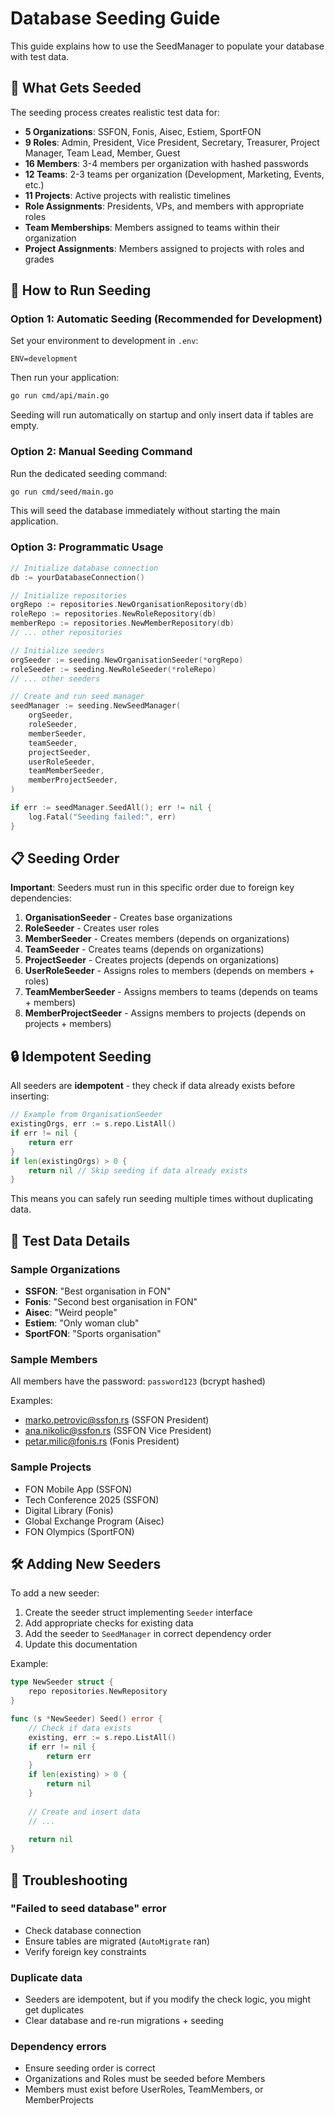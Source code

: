 # Database Seeding Guide

This guide explains how to use the SeedManager to populate your database with test data.

## 🌱 What Gets Seeded

The seeding process creates realistic test data for:

- **5 Organizations**: SSFON, Fonis, Aisec, Estiem, SportFON
- **9 Roles**: Admin, President, Vice President, Secretary, Treasurer, Project Manager, Team Lead, Member, Guest
- **16 Members**: 3-4 members per organization with hashed passwords
- **12 Teams**: 2-3 teams per organization (Development, Marketing, Events, etc.)
- **11 Projects**: Active projects with realistic timelines
- **Role Assignments**: Presidents, VPs, and members with appropriate roles
- **Team Memberships**: Members assigned to teams within their organization
- **Project Assignments**: Members assigned to projects with roles and grades

## 🚀 How to Run Seeding

### Option 1: Automatic Seeding (Recommended for Development)

Set your environment to development in `.env`:
```env
ENV=development
```

Then run your application:
```bash
go run cmd/api/main.go
```

Seeding will run automatically on startup and only insert data if tables are empty.

### Option 2: Manual Seeding Command

Run the dedicated seeding command:
```bash
go run cmd/seed/main.go
```

This will seed the database immediately without starting the main application.

### Option 3: Programmatic Usage

```go
// Initialize database connection
db := yourDatabaseConnection()

// Initialize repositories
orgRepo := repositories.NewOrganisationRepository(db)
roleRepo := repositories.NewRoleRepository(db)
memberRepo := repositories.NewMemberRepository(db)
// ... other repositories

// Initialize seeders
orgSeeder := seeding.NewOrganisationSeeder(*orgRepo)
roleSeeder := seeding.NewRoleSeeder(*roleRepo)
// ... other seeders

// Create and run seed manager
seedManager := seeding.NewSeedManager(
    orgSeeder,
    roleSeeder,
    memberSeeder,
    teamSeeder,
    projectSeeder,
    userRoleSeeder,
    teamMemberSeeder,
    memberProjectSeeder,
)

if err := seedManager.SeedAll(); err != nil {
    log.Fatal("Seeding failed:", err)
}
```

## 📋 Seeding Order

**Important**: Seeders must run in this specific order due to foreign key dependencies:

1. **OrganisationSeeder** - Creates base organizations
2. **RoleSeeder** - Creates user roles
3. **MemberSeeder** - Creates members (depends on organizations)
4. **TeamSeeder** - Creates teams (depends on organizations)
5. **ProjectSeeder** - Creates projects (depends on organizations)
6. **UserRoleSeeder** - Assigns roles to members (depends on members + roles)
7. **TeamMemberSeeder** - Assigns members to teams (depends on teams + members)
8. **MemberProjectSeeder** - Assigns members to projects (depends on projects + members)

## 🔒 Idempotent Seeding

All seeders are **idempotent** - they check if data already exists before inserting:

```go
// Example from OrganisationSeeder
existingOrgs, err := s.repo.ListAll()
if err != nil {
    return err
}
if len(existingOrgs) > 0 {
    return nil // Skip seeding if data already exists
}
```

This means you can safely run seeding multiple times without duplicating data.

## 🧪 Test Data Details

### Sample Organizations
- **SSFON**: "Best organisation in FON"
- **Fonis**: "Second best organisation in FON"
- **Aisec**: "Weird people"
- **Estiem**: "Only woman club"
- **SportFON**: "Sports organisation"

### Sample Members
All members have the password: `password123` (bcrypt hashed)

Examples:
- marko.petrovic@ssfon.rs (SSFON President)
- ana.nikolic@ssfon.rs (SSFON Vice President)
- petar.milic@fonis.rs (Fonis President)

### Sample Projects
- FON Mobile App (SSFON)
- Tech Conference 2025 (SSFON)
- Digital Library (Fonis)
- Global Exchange Program (Aisec)
- FON Olympics (SportFON)

## 🛠 Adding New Seeders

To add a new seeder:

1. Create the seeder struct implementing `Seeder` interface
2. Add appropriate checks for existing data
3. Add the seeder to `SeedManager` in correct dependency order
4. Update this documentation

Example:
```go
type NewSeeder struct {
    repo repositories.NewRepository
}

func (s *NewSeeder) Seed() error {
    // Check if data exists
    existing, err := s.repo.ListAll()
    if err != nil {
        return err
    }
    if len(existing) > 0 {
        return nil
    }
    
    // Create and insert data
    // ...
    
    return nil
}
```

## 🔧 Troubleshooting

### "Failed to seed database" error
- Check database connection
- Ensure tables are migrated (`AutoMigrate` ran)
- Verify foreign key constraints

### Duplicate data
- Seeders are idempotent, but if you modify the check logic, you might get duplicates
- Clear database and re-run migrations + seeding

### Dependency errors
- Ensure seeding order is correct
- Organizations and Roles must be seeded before Members
- Members must exist before UserRoles, TeamMembers, or MemberProjects